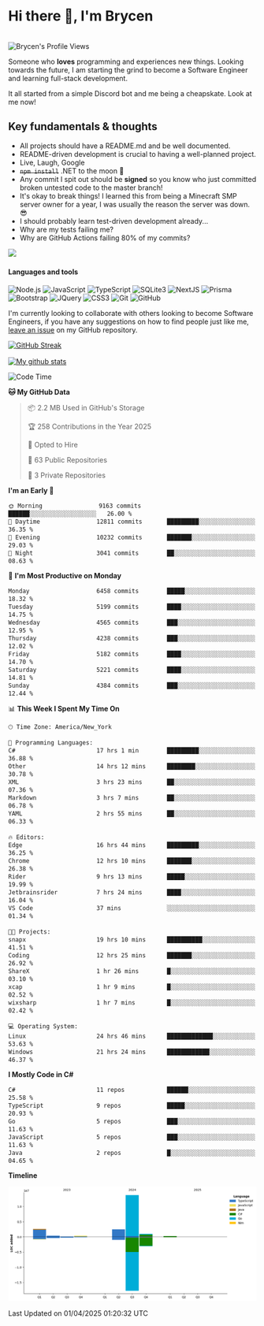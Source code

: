 # Hi there 👋, I'm Brycen

<br>
<img src="https://komarev.com/ghpvc/?username=BrycensRanch" alt="Brycen's Profile Views" />

Someone who **loves** programming and experiences new things. Looking towards the future, I am starting the grind to become a Software Engineer and learning full-stack development.

It all started from a simple Discord bot and me being a cheapskate. Look at me now!

## Key fundamentals & thoughts

- All projects should have a README.md and be well documented.
- README-driven development is crucial to having a well-planned project.
- Live, Laugh, Google
- ~~`npm install`~~ .NET to the moon 🚀
- Any commit I spit out should be **signed** so you know who just committed broken untested code to the master branch!
- It's okay to break things! I learned this from being a Minecraft SMP server owner for a year, I was usually the reason the server was down. 😎
- I should probably learn test-driven development already...
- Why are my tests failing me?
- Why are GitHub Actions failing 80% of my commits? 

<img src="https://res.cloudinary.com/practicaldev/image/fetch/s--OoBLh7-Q--/c_limit%2Cf_auto%2Cfl_progressive%2Cq_auto%2Cw_880/https://cdn-images-1.medium.com/max/1614/1%2A8BlqJ8lNVZzuRjAg1mZ50w.png" height="400"/>

<h4>Languages and tools</h4>
<p>
  <img src="https://img.shields.io/badge/node.js%20-%2343853D.svg?&style=for-the-badge&logo=node.js&logoColor=white" alt="Node.js" />
  <img src="https://img.shields.io/badge/javascript%20-%23323330.svg?&style=for-the-badge&logo=javascript&logoColor=%23F7DF1E" alt="JavaScript" />
  <img src="https://img.shields.io/badge/typescript%20-%23323330.svg?&style=for-the-badge&logo=typescript&logoColor=#3467eb" alt="TypeScript" />
  <img src="https://img.shields.io/badge/sqlite3%20-%23323330.svg?&style=for-the-badge&logo=sqlite&logoColor=#3467eb" alt="SQLite3" />
  <img src="https://img.shields.io/badge/Next.JS%20-%23323330.svg?&style=for-the-badge&logo=next.js&logoColor=#3467eb" alt="NextJS" />
  <img src="https://img.shields.io/badge/Prisma%20-%23323330.svg?&style=for-the-badge&logo=prisma&logoColor=#3467eb" alt="Prisma" />
  <img src="https://img.shields.io/badge/bootstrap%20-%23323330.svg?&style=for-the-badge&logo=bootstrap" alt="Bootstrap" />
  <img src="https://img.shields.io/badge/jquery%20-%23323330.svg?&style=for-the-badge&logo=jquery" alt="JQuery" />
  <img src="https://img.shields.io/badge/css3%20-%23323330.svg?&style=for-the-badge&logo=css3" alt="CSS3" />
  <img src="https://img.shields.io/badge/git%20-%23323330.svg?&style=for-the-badge&logo=git" alt="Git" />
  <img src="https://img.shields.io/badge/github%20-%23323330.svg?&style=for-the-badge&logo=github" alt="GitHub" />
</p>

 I'm currently looking to collaborate with others looking to become Software Engineers, if you have any suggestions on how to find people just like me, [leave an issue](https://github.com/BrycensRanch/BrycensRanch/issues/new) on my GitHub repository.
 
 <p><a href="https://git.io/streak-stats"><img src=https://github-readme-streak-stats-eight.vercel.app?refreshcache12&user=BrycensRanch&amp;theme=dark&amp;hide_border=true&fire=EB5454&amp;ring=0CEB19" alt="GitHub Streak"></a></p>

<a href="https://github.com/anuraghazra/github-readme-stats">
  <img align="center" src="https://github-readme-stats.anuraghazra1.vercel.app/api?username=BrycensRanch&show_icons=true&line_height=27&include_all_commits=true" alt="My github stats" />
</a>

<!--START_SECTION:waka-->
![Code Time](http://img.shields.io/badge/Code%20Time-1%2C849%20hrs%2015%20mins-blue)

**🐱 My GitHub Data** 

> 📦 2.2 MB Used in GitHub's Storage 
 > 
> 🏆 258 Contributions in the Year 2025
 > 
> 💼 Opted to Hire
 > 
> 📜 63 Public Repositories 
 > 
> 🔑 3 Private Repositories 
 > 
**I'm an Early 🐤** 

```text
🌞 Morning                9163 commits        ██████░░░░░░░░░░░░░░░░░░░   26.00 % 
🌆 Daytime                12811 commits       █████████░░░░░░░░░░░░░░░░   36.35 % 
🌃 Evening                10232 commits       ███████░░░░░░░░░░░░░░░░░░   29.03 % 
🌙 Night                  3041 commits        ██░░░░░░░░░░░░░░░░░░░░░░░   08.63 % 
```
📅 **I'm Most Productive on Monday** 

```text
Monday                   6458 commits        █████░░░░░░░░░░░░░░░░░░░░   18.32 % 
Tuesday                  5199 commits        ████░░░░░░░░░░░░░░░░░░░░░   14.75 % 
Wednesday                4565 commits        ███░░░░░░░░░░░░░░░░░░░░░░   12.95 % 
Thursday                 4238 commits        ███░░░░░░░░░░░░░░░░░░░░░░   12.02 % 
Friday                   5182 commits        ████░░░░░░░░░░░░░░░░░░░░░   14.70 % 
Saturday                 5221 commits        ████░░░░░░░░░░░░░░░░░░░░░   14.81 % 
Sunday                   4384 commits        ███░░░░░░░░░░░░░░░░░░░░░░   12.44 % 
```


📊 **This Week I Spent My Time On** 

```text
🕑︎ Time Zone: America/New_York

💬 Programming Languages: 
C#                       17 hrs 1 min        █████████░░░░░░░░░░░░░░░░   36.88 % 
Other                    14 hrs 12 mins      ████████░░░░░░░░░░░░░░░░░   30.78 % 
XML                      3 hrs 23 mins       ██░░░░░░░░░░░░░░░░░░░░░░░   07.36 % 
Markdown                 3 hrs 7 mins        ██░░░░░░░░░░░░░░░░░░░░░░░   06.78 % 
YAML                     2 hrs 55 mins       ██░░░░░░░░░░░░░░░░░░░░░░░   06.33 % 

🔥 Editors: 
Edge                     16 hrs 44 mins      █████████░░░░░░░░░░░░░░░░   36.25 % 
Chrome                   12 hrs 10 mins      ███████░░░░░░░░░░░░░░░░░░   26.38 % 
Rider                    9 hrs 13 mins       █████░░░░░░░░░░░░░░░░░░░░   19.99 % 
Jetbrainsrider           7 hrs 24 mins       ████░░░░░░░░░░░░░░░░░░░░░   16.04 % 
VS Code                  37 mins             ░░░░░░░░░░░░░░░░░░░░░░░░░   01.34 % 

🐱‍💻 Projects: 
snapx                    19 hrs 10 mins      ██████████░░░░░░░░░░░░░░░   41.51 % 
Coding                   12 hrs 25 mins      ███████░░░░░░░░░░░░░░░░░░   26.92 % 
ShareX                   1 hr 26 mins        █░░░░░░░░░░░░░░░░░░░░░░░░   03.10 % 
xcap                     1 hr 9 mins         █░░░░░░░░░░░░░░░░░░░░░░░░   02.52 % 
wixsharp                 1 hr 7 mins         █░░░░░░░░░░░░░░░░░░░░░░░░   02.42 % 

💻 Operating System: 
Linux                    24 hrs 46 mins      █████████████░░░░░░░░░░░░   53.63 % 
Windows                  21 hrs 24 mins      ████████████░░░░░░░░░░░░░   46.37 % 
```

**I Mostly Code in C#** 

```text
C#                       11 repos            ██████░░░░░░░░░░░░░░░░░░░   25.58 % 
TypeScript               9 repos             █████░░░░░░░░░░░░░░░░░░░░   20.93 % 
Go                       5 repos             ███░░░░░░░░░░░░░░░░░░░░░░   11.63 % 
JavaScript               5 repos             ███░░░░░░░░░░░░░░░░░░░░░░   11.63 % 
Java                     2 repos             █░░░░░░░░░░░░░░░░░░░░░░░░   04.65 % 
```



**Timeline**

![Lines of Code chart](https://raw.githubusercontent.com/BrycensRanch/BrycensRanch/main/assets/bar_graph.png)


 Last Updated on 01/04/2025 01:20:32 UTC
<!--END_SECTION:waka-->

<!--
**BrycensRanch/BrycensRanch** is a ✨ _special_ ✨ repository because its `README.md` (this file) appears on your GitHub profile.

Here are some ideas to get you started:

- 🔭 I’m currently working on ...
- 🌱 I’m currently learning ...
- 👯 I’m looking to collaborate on ...
- 🤔 I’m looking for help with ...
- 💬 Ask me about ...
- 📫 How to reach me: ...
- 😄 Pronouns: ...
- ⚡ Fun fact: ...
-->
